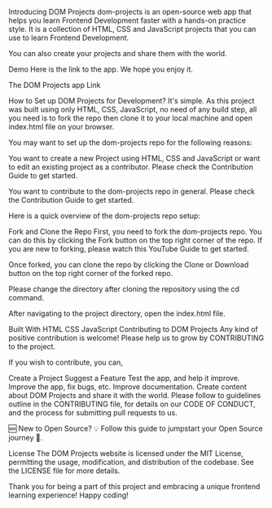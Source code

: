 Introducing DOM Projects
dom-projects is an open-source web app that helps you learn Frontend Development faster with a hands-on practice style. It is a collection of HTML, CSS and JavaScript projects that you can use to learn Frontend Development.

You can also create your projects and share them with the world.

Demo
Here is the link to the app. We hope you enjoy it.

The DOM Projects app Link

How to Set up DOM Projects for Development?
It's simple. As this project was built using only HTML, CSS, JavaScript, no need of any build step, all you need is to fork the repo then clone it to your local machine and open index.html file on your browser.

You may want to set up the dom-projects repo for the following reasons:

You want to create a new Project using HTML, CSS and JavaScript or want to edit an existing project as a contributor. Please check the Contribution Guide to get started.

You want to contribute to the dom-projects repo in general. Please check the Contribution Guide to get started.

Here is a quick overview of the dom-projects repo setup:

Fork and Clone the Repo
First, you need to fork the dom-projects repo. You can do this by clicking the Fork button on the top right corner of the repo. If you are new to forking, please watch this YouTube Guide to get started.

Once forked, you can clone the repo by clicking the Clone or Download button on the top right corner of the forked repo.

Please change the directory after cloning the repository using the cd <folder-name> command.

After navigating to the project directory, open the index.html file.

Built With
HTML
CSS
JavaScript
Contributing to DOM Projects
Any kind of positive contribution is welcome! Please help us to grow by CONTRIBUTING to the project.

If you wish to contribute, you can,

Create a Project
Suggest a Feature
Test the app, and help it improve.
Improve the app, fix bugs, etc.
Improve documentation.
Create content about DOM Projects and share it with the world.
Please follow to guidelines outline in the CONTRIBUTING file, for details on our CODE OF CONDUCT, and the process for submitting pull requests to us.

🆕 New to Open Source? 💡 Follow this guide to jumpstart your Open Source journey 🚀.

License
The DOM Projects website is licensed under the MIT License, permitting the usage, modification, and distribution of the codebase. See the LICENSE file for more details.

Thank you for being a part of this project and embracing a unique frontend learning experience! Happy coding!
